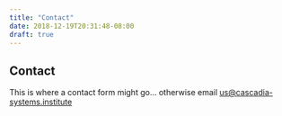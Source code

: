 ```yaml
---
title: "Contact"
date: 2018-12-19T20:31:48-08:00
draft: true
---
```


## Contact

This is where a contact form might go... otherwise email <us@cascadia-systems.institute>